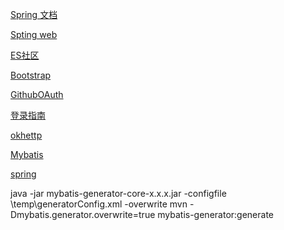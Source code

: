 [Spring 文档](https://spring.io/guides)

[Spting web](https://spring.io/guides/gs/serving-web-content/)

[ES社区](https://elasticsearch.cn/)

[Bootstrap](https://v3.bootcss.com/components/#navbar)

[GithubOAuth](https://developer.github.com/apps/building-oauth-apps/creating-an-oauth-app/)

[登录指南](https://developer.github.com/apps/building-oauth-apps/authorizing-oauth-apps/)

[okhettp](https://square.github.io/okhttp/)

[Mybatis](http://www.mybatis.org/spring-boot-starter/mybatis-spring-boot-autoconfigure/)

[spring](https://docs.spring.io/spring-boot/docs/2.0.0.RC1/reference/htmlsingle/#boot-features-sql)

java -jar mybatis-generator-core-x.x.x.jar -configfile \temp\generatorConfig.xml -overwrite
mvn -Dmybatis.generator.overwrite=true mybatis-generator:generate